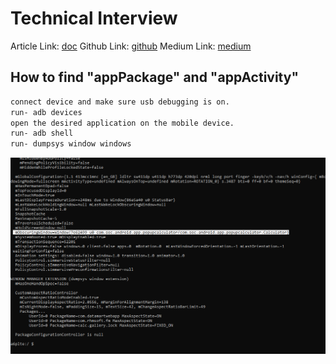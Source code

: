 # Technical Interview

Article Link: [doc](https://docs.google.com/document/d/1Pft9V_D_0oni5WInxFxbDdvft61NdvPVmK8bSh72acs/edit?usp=sharing)
Github Link: [github](https://github.com/youvegotnigel/TechnicalInterview.git)
Medium Link: [medium](https://medium.com/automationmaster/appium-mobile-app-automation-406bf8b0fd80)

## How to find "appPackage" and "appActivity"
```bash
connect device and make sure usb debugging is on.
run- adb devices
open the desired application on the mobile device.
run- adb shell
run- dumpsys window windows
```
![Find them here](resources/image.PNG?raw=true "appPackage and appActivity")

